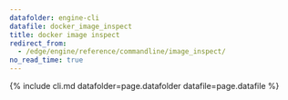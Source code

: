 ```yaml
---
datafolder: engine-cli
datafile: docker_image_inspect
title: docker image inspect
redirect_from:
  - /edge/engine/reference/commandline/image_inspect/
no_read_time: true
---
```

<!--
Sorry, but the contents of this page are automatically generated from
Docker's source code. If you want to suggest a change to the text that appears
here, you'll need to find the string by searching this repo:

https://github.com/docker/cli
-->

{% include cli.md datafolder=page.datafolder datafile=page.datafile %}
